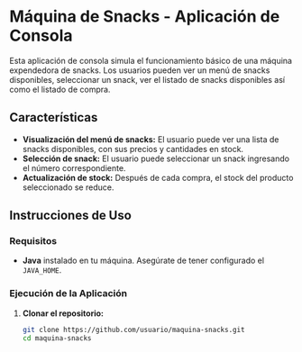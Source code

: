 # Máquina de Snacks - Aplicación de Consola

Esta aplicación de consola simula el funcionamiento básico de una máquina expendedora de snacks. Los usuarios pueden ver un menú de snacks disponibles, seleccionar un snack, ver el listado de snacks disponibles así como el listado de compra.

## Características

- **Visualización del menú de snacks:** El usuario puede ver una lista de snacks disponibles, con sus precios y cantidades en stock.
- **Selección de snack:** El usuario puede seleccionar un snack ingresando el número correspondiente.
- **Actualización de stock:** Después de cada compra, el stock del producto seleccionado se reduce.

## Instrucciones de Uso

### Requisitos

- **Java** instalado en tu máquina. Asegúrate de tener configurado el `JAVA_HOME`.

### Ejecución de la Aplicación

1. **Clonar el repositorio:**
   ```bash
   git clone https://github.com/usuario/maquina-snacks.git
   cd maquina-snacks
